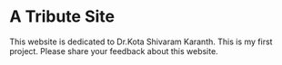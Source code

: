 # A Tribute Site
This website is dedicated to Dr.Kota Shivaram Karanth.
This is my first project.
Please share your feedback about this website.

